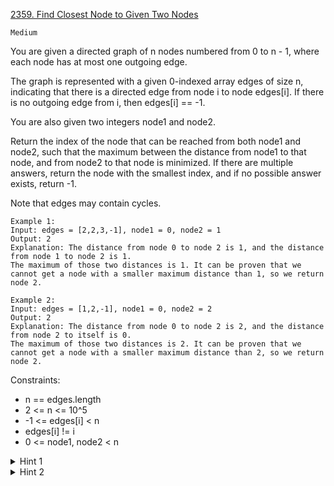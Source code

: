 [2359. Find Closest Node to Given Two Nodes](https://leetcode.com/problems/find-closest-node-to-given-two-nodes/description/)

`Medium`

You are given a directed graph of n nodes numbered from 0 to n - 1, where each node has at most one outgoing edge.

The graph is represented with a given 0-indexed array edges of size n, indicating that there is a directed edge from node i to node edges[i]. If there is no outgoing edge from i, then edges[i] == -1.

You are also given two integers node1 and node2.

Return the index of the node that can be reached from both node1 and node2, such that the maximum between the distance from node1 to that node, and from node2 to that node is minimized. If there are multiple answers, return the node with the smallest index, and if no possible answer exists, return -1.

Note that edges may contain cycles.

```
Example 1:
Input: edges = [2,2,3,-1], node1 = 0, node2 = 1
Output: 2
Explanation: The distance from node 0 to node 2 is 1, and the distance from node 1 to node 2 is 1.
The maximum of those two distances is 1. It can be proven that we cannot get a node with a smaller maximum distance than 1, so we return node 2.

Example 2:
Input: edges = [1,2,-1], node1 = 0, node2 = 2
Output: 2
Explanation: The distance from node 0 to node 2 is 2, and the distance from node 2 to itself is 0.
The maximum of those two distances is 2. It can be proven that we cannot get a node with a smaller maximum distance than 2, so we return node 2.
```

Constraints:

- n == edges.length
- 2 <= n <= 10^5
- -1 <= edges[i] < n
- edges[i] != i
- 0 <= node1, node2 < n

<details>
<summary>Hint 1</summary>

How can you find the shortest distance from one node to all nodes in the graph?

</details>

<details>
<summary>Hint 2</summary>

Use BFS to find the shortest distance from both node1 and node2 to all nodes in the graph. Then iterate over all nodes, and find the node with the minimum max distance.

</details>
